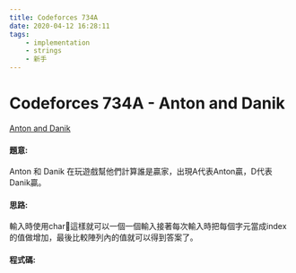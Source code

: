 ```yaml
---
title: Codeforces 734A
date: 2020-04-12 16:28:11
tags:
    - implementation
    - strings
    - 新手
---
```

# Codeforces 734A - Anton and Danik
[Anton and Danik](https://codeforces.com/contest/734/problem/A)


#### 題意:
Anton 和 Danik 在玩遊戲幫他們計算誰是贏家，出現A代表Anton贏，D代表Danik贏。
<!-- more -->
#### 思路:
輸入時使用char這樣就可以一個一個輸入接著每次輸入時把每個字元當成index的值做增加，最後比較陣列內的值就可以得到答案了。

#### 程式碼:
<script src="https://gist.github.com/Daviswww/1b2fec18d40c76e37755a65faec8cae3.js"></script>